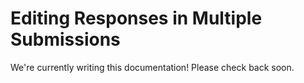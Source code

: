 # Editing Responses in Multiple Submissions

We're currently writing this documentation! Please check back soon.
